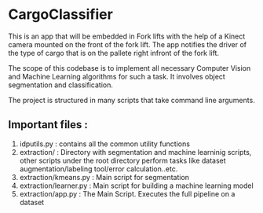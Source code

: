 # CargoClassifier
This is an app that will be embedded in Fork lifts with the help of a Kinect camera mounted on the front of the fork lift.
The app notifies the driver of the type of cargo that is on the pallete right infront of the fork lift.

The scope of this codebase is to implement all necessary Computer Vision and Machine Learning algorithms for such a task. It involves object segmentation and classification. 

The project is structured in many scripts that take command line arguments. 

## Important files : 
1. idputils.py : contains all the common utility functions
2. extraction/ : Directory with segmentation and machine learninig scripts, other scripts under the root directory perform tasks like dataset augmentation/labeling tool/error calculation..etc.
3. extraction/kmeans.py : Main script for segmentation
4. extraction/learner.py : Main script for building a machine learning model
5. extraction/app.py : The Main Script. Executes the full pipeline on a dataset
